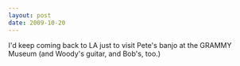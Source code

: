 ```yaml
---
layout: post
date: 2009-10-20
---  
```


I'd keep coming back to LA just to visit Pete's banjo at the GRAMMY Museum (and Woody's guitar, and Bob's, too.)
